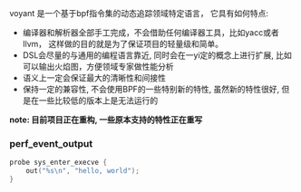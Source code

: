 voyant 是一个基于bpf指令集的动态追踪领域特定语言， 它具有如何特点:

- 编译器和解析器全部手工完成，不会借助任何编译器工具，比如yacc或者llvm， 这样做的目的就是为了保证项目的轻量级和简单。
- DSL会尽量的与通用的编程语言靠近, 同时会在一yi定的概念上进行扩展, 比如可以输出火焰图，方便领域专家做性能分析
- 语义上一定会保证最大的清晰性和间接性
- 保持一定的兼容性, 不会使用BPF的一些特别新的特性, 虽然新的特性很好, 但是在一些比较低的版本上是无法运行的

**note: 目前项目正在重构, 一些原本支持的特性正在重写**

### perf_event_output

```c
probe sys_enter_execve {
    out("%s\n", "hello, world");
}
```